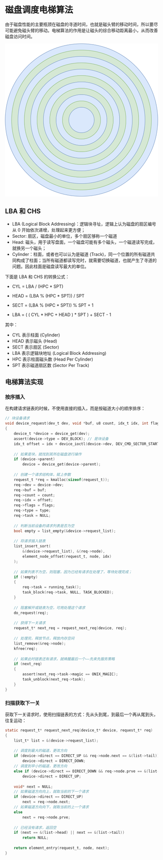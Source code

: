 # 磁盘调度电梯算法

由于磁盘性能的主要瓶颈在磁盘的寻道时间，也就是磁头臂的移动时间，所以要尽可能避免磁头臂的移动。电梯算法的作用是让磁头的综合移动距离最小，从而改善磁盘访问时间。

![](./pics/elevator.drawio.svg)

## LBA 和 CHS

-  LBA (Logical Block Addressing)：逻辑块寻址，逻辑上认为磁盘的扇区编号从 0 开始依次递增，处理起来更方便；
-  Sector: 扇区，磁盘最小的单位，多个扇区够称一个磁道
-  Head: 磁头，用于读写盘面，一个磁盘可能有多个磁头，一个磁道读写完成，就换另一个磁头；
-  Cylinder：柱面，或者也可以认为是磁道 (Track)，同一个位置的所有磁道共同构成了柱面；当所有磁道都读写完时，就需要切换磁道，也就产生了寻道的问题。因此柱面是磁盘读写最大的单位。

下面是 LBA 和 CHS 的转换公式：

- CYL = LBA / (HPC * SPT)

- HEAD = (LBA % (HPC * SPT)) / SPT

- SECT = (LBA % (HPC * SPT)) % SPT + 1

- LBA = ( ( CYL * HPC + HEAD ) * SPT ) + SECT - 1

其中：

- CYL 表示柱面 (Cylinder)
- HEAD 表示磁头 (Head)
- SECT 表示扇区 (Sector)
- LBA 表示逻辑块地址 (Logical Block Addressing)
- HPC 表示柱面磁头数 (Head Per Cylinder)
- SPT 表示磁道扇区数 (Sector Per Track)


## 电梯算法实现

### 按序插入

在构建请求链表的时候，不使用直接的插入，而是按磁道大小的顺序排序：

````c
// 块设备请求
void device_request(dev_t dev, void *buf, u8 count, idx_t idx, int flags, u32 type)
{
    device_t *device = device_get(dev);
    assert(device->type = DEV_BLOCK); // 是块设备
    idx_t offset = idx + device_ioctl(device->dev, DEV_CMD_SECTOR_START, 0, 0);

    // 如果是块，就找到其所在磁盘进行操作
    if (device->parent)
        device = device_get(device->parent);

    // 创建一个请求结构体，赋上参数
    request_t *req = kmalloc(sizeof(request_t));
    req->dev = device->dev;
    req->buf = buf;
    req->count = count;
    req->idx = offset;
    req->flags = flags;
    req->type = type;
    req->task = NULL;

    // 判断当前设备的请求列表是否为空
    bool empty = list_empty(&device->request_list);

    // 将请求插入链表
    list_insert_sort(
        &(device->request_list), &(req->node),
        element_node_offset(request_t, node, idx)
    );

    // 如果列表不为空，则阻塞，因为已经有请求在处理了，等待处理完成；
    if (!empty)
    {
        req->task = running_task();
        task_block(req->task, NULL, TASK_BLOCKED);
    }

    // 阻塞解开或链表为空，可用处理这个请求
    do_request(req);

    // 获得下一关请求
    request_t* next_req = request_next_req(device, req);

    // 处理完，释放节点，释放内存空间
    list_remove(&req->node);
    kfree(req);

    // 如果此时链表还有请求，就唤醒最后一个——先来先服务策略
    if (next_req)
    {
        assert(next_req->task->magic == ONIX_MAGIC);
        task_unblock(next_req->task);
    }
}
````

### 扫描获取下一关

获取下一关请求时，使用扫描链表的方式：先从头到尾，到最后一个再从尾到头，往复运动：

````c
static request_t* request_next_req(device_t* device, request_t* req)
{
    list_t* list = &(device->request_list);

    // 调度到最大的磁道，更改方向
    if (device->direct == DIRECT_UP && req->node.next == &(list->tail))
        device->direct = DIRECT_DOWN;
    // 调度到早小的磁道，更改方向
    else if (device->direct == DIRECT_DOWN && req->node.prve == &(list->head))
        device->direct = DIRECT_UP;

    void* next = NULL;
    // 如果磁道方向向上，就取当前的下一个请求
    if (device->direct == DIRECT_UP)
        next = req->node.next;
    // 如果磁道方向向下，就取当前的上一个请求
    else
        next = req->node.prve;
    
    // 已经没有请求，返回空
    if (next == &(list->head) || next == &(list->tail))
        return NULL;

    return element_entry(request_t, node, next);
}
````